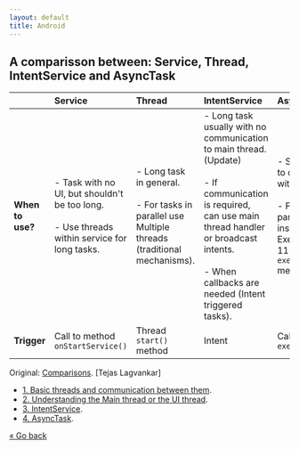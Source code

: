 ```yaml
---
layout: default
title: Android
---
```


## A comparisson between: Service, Thread, IntentService and AsyncTask

|    | Service        | Thread           | IntentService  | AsyncTask |
|:---|:---------------|:-----------------|:---------------|:----------|
| **When to use?** | - Task with no UI, but shouldn't be too long. <br><br> - Use threads within service for long tasks. | - Long task in general. <br><br> - For tasks in parallel use Multiple threads (traditional mechanisms). | - Long task usually with no communication to main thread. (Update) <br><br> - If communication is required, can use main thread handler or broadcast intents. <br><br> - When callbacks are needed (Intent triggered tasks). | - Small task having to communicate with main thread. <br><br> - For tasks in parallel use multiple instances OR Executor (API Level 11  Introduces the `executeOnExecutor()` method). |
| **Trigger** | Call to method `onStartService()` | Thread `start()` method | Intent | Call to method `execute()` |

Original: [Comparisons](http://techtej.blogspot.com.es/2011/03/android-thread-constructspart-4.html). [Tejas Lagvankar]

- [1. Basic threads and communication between them](http://techtej.blogspot.com.es/2011/02/android-passing-data-between-main.html).
- [2. Understanding the Main thread or the UI thread](http://techtej.blogspot.com.es/2011/03/android-thread-constructspart-1-ui.html).
- [3. IntentService](http://techtej.blogspot.com.es/2011/03/android-thread-constructspart-2-intent.html).
- [4. AsyncTask](http://techtej.blogspot.com.es/2011/03/android-thread-constructs-part-3.html).

[&laquo; Go back](./)
